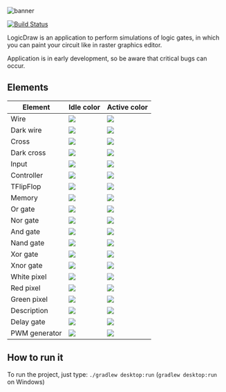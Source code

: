 ![banner](https://static.wieku.me/logicdraw/banner.png)

[![Build Status](http://wieku.me:8090/buildStatus/icon?job=LogicDraw)](http://wieku.me:8090/job/LogicDraw/)

LogicDraw is an application to perform simulations of logic gates, in which you can paint your circuit like in raster graphics editor.

Application is in early development, so be aware that critical bugs can occur.

## Elements
|Element|Idle color|Active color|
|-------|----------|------------|
|Wire|![](https://placehold.it/15/7F0000/000000?text=+)|![](https://placehold.it/15/D50000/000000?text=+)|
|Dark wire|![](https://placehold.it/15/130000/000000?text=+)|![](https://placehold.it/15/200000/000000?text=+)|
|Cross|![](https://placehold.it/15/757575/000000?text=+)|![](https://placehold.it/15/9E9E9E/000000?text=+)|
|Dark cross|![](https://placehold.it/15/131313/000000?text=+)|![](https://placehold.it/15/171717/000000?text=+)|
|Input|![](https://placehold.it/15/01579B/000000?text=+)|![](https://placehold.it/15/0277BD/000000?text=+)|
|Controller|![](https://placehold.it/15/1B5E20/000000?text=+)|![](https://placehold.it/15/2E7D32/000000?text=+)|
|TFlipFlop|![](https://placehold.it/15/311B92/000000?text=+)|![](https://placehold.it/15/4527A0/000000?text=+)|
|Memory|![](https://placehold.it/15/37474F/000000?text=+)|![](https://placehold.it/15/455A64/000000?text=+)|
|Or gate|![](https://placehold.it/15/F57F17/000000?text=+)|![](https://placehold.it/15/4E342E/000000?text=+)|
|Nor gate|![](https://placehold.it/15/FFD600/000000?text=+)|![](https://placehold.it/15/FFEA00/000000?text=+)|
|And gate|![](https://placehold.it/15/00BFA5/000000?text=+)|![](https://placehold.it/15/1DE9B6/000000?text=+)|
|Nand gate|![](https://placehold.it/15/004D40/000000?text=+)|![](https://placehold.it/15/00695C/000000?text=+)|
|Xor gate|![](https://placehold.it/15/C51162/000000?text=+)|![](https://placehold.it/15/F50057/000000?text=+)|
|Xnor gate|![](https://placehold.it/15/880E4F/000000?text=+)|![](https://placehold.it/15/AD1457/000000?text=+)|
|White pixel|![](https://placehold.it/15/111111/000000?text=+)|![](https://placehold.it/15/FAFAFA/000000?text=+)|
|Red pixel|![](https://placehold.it/15/1B1010/000000?text=+)|![](https://placehold.it/15/FE2626/000000?text=+)|
|Green pixel|![](https://placehold.it/15/121512/000000?text=+)|![](https://placehold.it/15/19FE19/000000?text=+)|
|Description|![](https://placehold.it/15/8D6E63/000000?text=+)|![](https://placehold.it/15/8D6E63/000000?text=+)|
|Delay gate|![](https://placehold.it/15/827717/000000?text=+)|![](https://placehold.it/15/9E9D24/000000?text=+)|
|PWM generator|![](https://placehold.it/15/AA00FF/000000?text=+)|![](https://placehold.it/15/D500F9/000000?text=+)|

## How to run it
To run the project, just type: `./gradlew desktop:run` (`gradlew desktop:run` on Windows)
